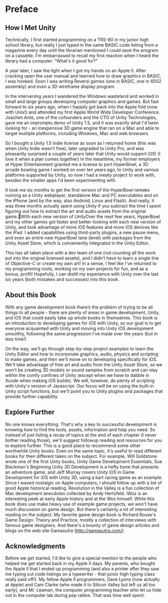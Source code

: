 # Preface

## How I Met Unity

Technically, I first started programming on a TRS-80 in my junior high school library, but really I just typed in the same BASIC code listing from a magazine every day until the librarian mentioned I could save the program on a cassette. I'm embarrassed to recall my first reaction when I heard the library had a computer: “What's it good for?”

A year later, I saw the light when I got my hands on an Apple II. After cracking open the user manual and learned how to draw graphics in BASIC, I was hooked. Soon I was writing Reversi games (one in BASIC, one in 6502 assembly) and even a 3D wireframe display program.

In the intervening years I wandered the Windows wasteland and worked in small and large groups developing computer graphics and games. But fast forward to six years ago, when I happily got back into the Apple fold (now with Unix!) and attended my first Apple World Wide Developer Conference. Joachim Ante, one of the cofounders and the CTO of Unity Technologies, gave me an impromptu demo of Unity 1.5, and it was exactly what I'd been looking for - an inexpensive 3D game engine that ran on a Mac and able to target multiple platforms, including Windows, Mac and web browsers.

So I bought a Unity 1.5 Indie license as soon as I returned home (this was when Unity Indie wasn't free), later upgraded to Unity Pro, and was pleasantly surprised a couple of years later that Unity would support iOS! (I love it when a plan comes together)
In the meantime, my former employers at Hyper Entertainment granted me a license to port HyperBowl, a 3D arcade bowling game I worked on over ten years ago, to Unity and various platforms supported by Unity, so now I had a meaty project to work with, besides the smaller apps I'd been experimenting with.

It took me six months to get the first version of the HyperBowl remake running as a Unity webplayer, standalone Mac and PC executables and on the iPhone (and by the way, also Android, Linux and Flash). And really, it was three months actually spent using Unity if you subtract the time I spent figuring out how to extract the art and audio assets from the original game.With each new version of UnityOver the next few years, HyperBowl and my other games got faster and better-looking with each new version of Unity, and took advantage of more iOS features and more iOS devices like the iPad. I added capabilities using third-party plugins, a new pause menu, and even an entire new HyperBowl lane (level) with packages from the Unity Asset Store, which is conveniently integrated in the Unity Editor.

This has all taken place with a dev team of one (not counting all the work put into the original licensed assets), and I didn’t have to learn a single line of Objective-C or create my own art! In a sense, I feel like I've returned to my programming roots, working on my own projects for fun, and as a bonus, profit! Hopefully, I can distill my experience with Unity over the last six years (both mistakes and successes) into this book.

## About this Book

With any game development book there’s the problem of trying to be all things to all people - there are plenty of areas in game development, Unity, and iOS that could easily take up whole books in themselves. This book is an introduction to developing games for iOS with Unity, so our goal is to get everyone acquainted with Unity and moving into Unity iOS development smoothly, following the same progression I've made over the years (but in less time!)

On the way, we'll go through step-by-step project examples to learn the Unity Editor and how to incorporate graphics, audio, physics and scripting to make games, and then we'll move on to developing specifically for iOS. We'll take advantage of free art and audio from the Unity Asset Store, so we won't be creating 3D models or sound samples from scratch and can stay within the comfy confines of Unity (except when we have to dabble in Xcode when making iOS builds). We will, however, do plenty of scripting with Unity's version of Javascript. Our focus will be on using the built-in Unity script functions, but we'll point you to Unity plugins and packages that provide further capability.

## Explore Further

No one knows everything. That's why a key to successful development is knowing how to find the tools, assets, information and help you need. So instead of just listing a recap of topics at the end of each chapter (I never bother reading those), we'll suggest followup reading and resources for you to explore further.
This is a good place to recommend some other worthwhile Unity books. Even on the same topic, it's useful to read different books for their different takes on the subject. For example, Will Goldstone wrote one of the first Unity books, Unity Game Development Essentials, Sue Blackman's Beginning Unity 3D Development is a hefty tome that presents an adventure game, and Jeff Murray covers Unity iOS in Game Development for iOS with Unity 3D, using a kart racing game as an example.
Since I waxed nostalgic on Apple computers, I should follow up with a list of good Apple historical reading. Revolution in the Valley is a fun collection of Mac development anecdotes collected by Andy Hertzfeld. iWoz is an interesting peek at early Apple history and at the Woz himself.
While this book does use make heavy use of example game projects, we won't have much discussion on game design. But there's certainly a lot of interesting reading on the subject. My favorite game design book is Richard Rouse's Game Design: Theory and Practice, mostly a collection of interviews with famous game designers. And there's a bounty of game design articles and blogs on the web site Gamasutra (http://gamasutra.com/).
## Acknowledgments
Before we get started, I'd like to give a special mention to the people who helped me get started back in my Apple II days. My parents, who bought the Apple II that I ended up programming (and also a printer after they saw me typing out code listings on a typewriter - that junior high typing class really paid off!). My fellow Apple II programmers, Dave Lyons (now actually at Apple) and Cam Clarke (who made it to Silicon Valley but left us all too early), and Mr. Leaman, the computer programming teacher who let us hide out in the computer lab during pep rallies. That was time well spent.

